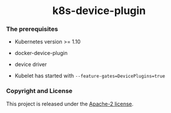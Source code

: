 # <center>k8s-device-plugin</center>

### The prerequisites

- Kubernetes version >= 1.10

- docker-device-plugin

- device driver

- Kubelet has started with `--feature-gates=DevicePlugins=true`


### Copyright and License

This project is released under the [Apache-2 license](./LICENSE).
